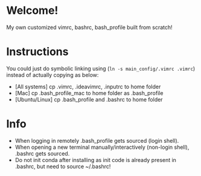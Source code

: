 # Welcome!
My own customized vimrc, bashrc, bash\_profile built from scratch!
# Instructions
You could just do symbolic linking using (`ln -s main_config/.vimrc .vimrc`) instead of actually copying as below:

- [All systems] cp .vimrc, .ideavimrc, .inputrc to home folder
- [Mac] cp .bash\_profile\_mac to home folder as .bash\_profile
- [Ubuntu/Linux] cp .bash\_profile and .bashrc to home folder
# Info
- When logging in remotely .bash\_profile gets sourced (login shell).
- When opening a new terminal manually/interactively (non-login shell), .bashrc gets sourced.
- Do not init conda after installing as init code is already present in .bashrc, but need to source ~/.bashrc!
